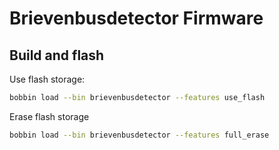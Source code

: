 # Brievenbusdetector Firmware


## Build and flash

Use flash storage:

```bash
bobbin load --bin brievenbusdetector --features use_flash
```

Erase flash storage

```bash
bobbin load --bin brievenbusdetector --features full_erase
```

